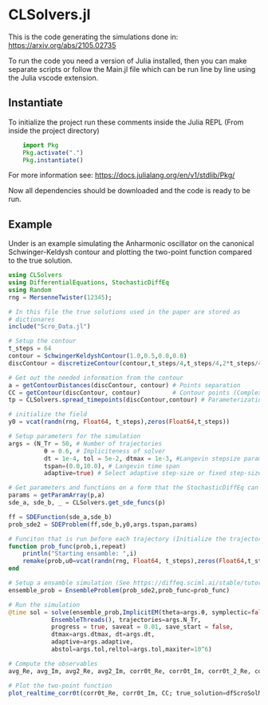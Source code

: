 # CLSolvers.jl

This is the code generating the simulations done in: https://arxiv.org/abs/2105.02735

To run the code you need a version of Julia installed, then you can make separate scripts or
follow the Main.jl file which can be run line by line using the Julia vscode extension.

## Instantiate

To initialize the project run these comments inside the Julia REPL (From inside the project directory)
```julia
    import Pkg
    Pkg.activate(".")
    Pkg.instantiate()
```
For more information see: https://docs.julialang.org/en/v1/stdlib/Pkg/

Now all dependencies should be downloaded and the code is ready to be run.

## Example

Under is an example simulating the Anharmonic oscillator on the canonical Schwinger-Keldysh contour
and plotting the two-point function compared to the true solution.

```julia
using CLSolvers
using DifferentialEquations, StochasticDiffEq
using Random
rng = MersenneTwister(12345);

# In this file the true solutions used in the paper are stored as
# dictionares
include("Scro_Data.jl")

# Setup the contour
t_steps = 64
contour = SchwingerKeldyshContour(1.0,0.5,0.0,0.0)
discContour = discretizeContour(contour,t_steps/4,t_steps/4,2*t_steps/4)

# Get out the needed information from the contour
a = getContourDistances(discContour, contour) # Points separation
CC = getContour(discContour, contour)         # Contour points (Complex numbers)
tp = CLSolvers.spread_timepoints(discContour,contour) # Parameterization points

# initialize the field
y0 = vcat(randn(rng, Float64, t_steps),zeros(Float64,t_steps))

# Setup parameters for the simulation
args = (N_Tr = 50, # Number of trajectories 
          θ = 0.6, # Impliciteness of solver
          dt = 1e-4, tol = 5e-2, dtmax = 1e-3, #Langevin stepsize paramater
          tspan=(0.0,10.0), # Langevin time span
          adaptive=true) # Select adaptive step-size or fixed step-size

# Get parameters and functions on a form that the StochasticDiffEq can read
params = getParamArray(p,a)
sde_a, sde_b, _ = CLSolvers.get_sde_funcs(p)

ff = SDEFunction(sde_a,sde_b)
prob_sde2 = SDEProblem(ff,sde_b,y0,args.tspan,params)

# Funciton that is run before each trajectory (Initialize the trajectory)
function prob_func(prob,i,repeat)
    println("Starting ensamble: ",i)
    remake(prob,u0=vcat(randn(rng, Float64, t_steps),zeros(Float64,t_steps)))
end

# Setup a ensamble simulation (See https://diffeq.sciml.ai/stable/tutorials/sde_example/#Ensemble-Simulations)
ensemble_prob = EnsembleProblem(prob_sde2,prob_func=prob_func)

# Run the simulation
@time sol = solve(ensemble_prob,ImplicitEM(theta=args.θ, symplectic=false),
            EnsembleThreads(), trajectories=args.N_Tr,
            progress = true, saveat = 0.01, save_start = false, 
            dtmax=args.dtmax, dt=args.dt,
            adaptive=args.adaptive,
            abstol=args.tol,reltol=args.tol,maxiter=10^6)

# Compute the observables
avg_Re, avg_Im, avg2_Re, avg2_Im, corr0t_Re, corr0t_Im, corr0t_2_Re, corr0t_2_Im, corrt0_Re, corrt0_Im = get_statistics(sol)

# Plot the two-point function
plot_realtime_corr0t(corr0t_Re, corr0t_Im, CC; true_solution=dfScroSolMinkBeta1)
```